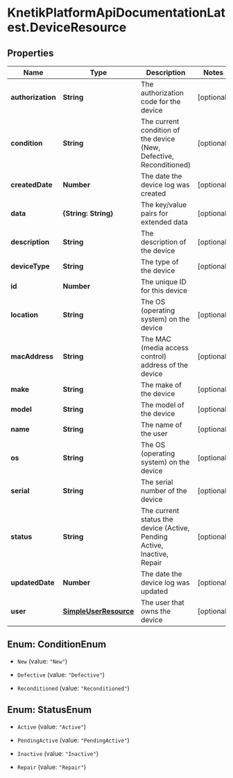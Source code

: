 # KnetikPlatformApiDocumentationLatest.DeviceResource

## Properties
Name | Type | Description | Notes
------------ | ------------- | ------------- | -------------
**authorization** | **String** | The authorization code for the device | [optional] 
**condition** | **String** | The current condition of the device (New, Defective, Reconditioned) | [optional] 
**createdDate** | **Number** | The date the device log was created | [optional] 
**data** | **{String: String}** | The key/value pairs for extended data | [optional] 
**description** | **String** | The description of the device | [optional] 
**deviceType** | **String** | The type of the device | [optional] 
**id** | **Number** | The unique ID for this device | 
**location** | **String** | The OS (operating system) on the device | [optional] 
**macAddress** | **String** | The MAC (media access control) address of the device | [optional] 
**make** | **String** | The make of the device | [optional] 
**model** | **String** | The model of the device | [optional] 
**name** | **String** | The name of the user | [optional] 
**os** | **String** | The OS (operating system) on the device | [optional] 
**serial** | **String** | The serial number of the device | [optional] 
**status** | **String** | The current status the device (Active, Pending Active, Inactive, Repair | [optional] 
**updatedDate** | **Number** | The date the device log was updated | [optional] 
**user** | [**SimpleUserResource**](SimpleUserResource.md) | The user that owns the device | [optional] 


<a name="ConditionEnum"></a>
## Enum: ConditionEnum


* `New` (value: `"New"`)

* `Defective` (value: `"Defective"`)

* `Reconditioned` (value: `"Reconditioned"`)




<a name="StatusEnum"></a>
## Enum: StatusEnum


* `Active` (value: `"Active"`)

* `PendingActive` (value: `"PendingActive"`)

* `Inactive` (value: `"Inactive"`)

* `Repair` (value: `"Repair"`)




